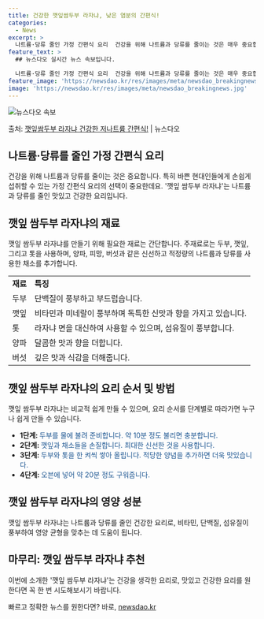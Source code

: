 ```yaml
---
title: 건강한 깻잎쌈두부 라자냐, 낮은 염분의 간편식!
categories:
  - News
excerpt: >
  나트륨·당류 줄인 가정 간편식 요리  건강을 위해 나트륨과 당류를 줄이는 것은 매우 중요합니다. 특히 바쁜 …
feature_text: >
  ## 뉴스다오 실시간 뉴스 속보입니다.

  나트륨·당류 줄인 가정 간편식 요리  건강을 위해 나트륨과 당류를 줄이는 것은 매우 중요합니다. 특히 바쁜 …
feature_image: 'https://newsdao.kr/res/images/meta/newsdao_breakingnews.jpg'
image: 'https://newsdao.kr/res/images/meta/newsdao_breakingnews.jpg'
---
```


![뉴스다오 속보](https://newsdao.kr/res/images/meta/newsdao_breakingnews.jpg)

<p>출처: <a href="https://newsdao.kr/3991" rel="dofollow">깻잎쌈두부 라자냐 건강한 저나트륨 간편식!</a> | 뉴스다오</p>

<h2 data-ke-size="size26">나트륨·당류를 줄인 가정 간편식 요리</h2>
<p data-ke-size="size16">건강을 위해 나트륨과 당류를 줄이는 것은 중요합니다. 특히 바쁜 현대인들에게 손쉽게 섭취할 수 있는 가정 간편식 요리의 선택이 중요한데요. '깻잎 쌈두부 라자냐'는 나트륨과 당류를 줄인 맛있고 건강한 요리입니다.</p>

<h2 data-ke-size="size24">깻잎 쌈두부 라자냐의 재료</h2>
<p data-ke-size="size16">깻잎 쌈두부 라자냐를 만들기 위해 필요한 재료는 간단합니다. 주재료로는 두부, 깻잎, 그리고 톳을 사용하며, 양파, 피망, 버섯과 같은 신선하고 적정량의 나트륨과 당류를 사용한 채소를 추가합니다.</p>

<table>
  <tr>
    <td><b>재료</b></td>
    <td><b>특징</b></td>
  </tr>
  <tr>
    <td>두부</td>
    <td>단백질이 풍부하고 부드럽습니다.</td>
  </tr>
  <tr>
    <td>깻잎</td>
    <td>비타민과 미네랄이 풍부하며 독특한 신맛과 향을 가지고 있습니다.</td>
  </tr>
  <tr>
    <td>톳</td>
    <td>라자냐 면을 대신하여 사용할 수 있으며, 섬유질이 풍부합니다.</td>
  </tr>
  <tr>
    <td>양파</td>
    <td>달콤한 맛과 향을 더합니다.</td>
  </tr>
  <tr>
    <td>버섯</td>
    <td>깊은 맛과 식감을 더해줍니다.</td>
  </tr>
</table>

<h2 data-ke-size="size24">깻잎 쌈두부 라자냐의 요리 순서 및 방법</h2>
<p data-ke-size="size16">깻잎 쌈두부 라자냐는 비교적 쉽게 만들 수 있으며, 요리 순서를 단계별로 따라가면 누구나 쉽게 만들 수 있습니다.</p>

<ul>
  <li><b>1단계: </b><span style="color: #1a5490;">두부를 물에 불려 준비합니다. 약 10분 정도 불리면 충분합니다.</span></li>
  <li><b>2단계: </b><span style="color: #1a5490;">깻잎과 채소들을 손질합니다. 최대한 신선한 것을 사용합니다.</span></li>
  <li><b>3단계: </b><span style="color: #1a5490;">두부와 톳을 한 켜씩 쌓아 올립니다. 적당한 양념을 추가하면 더욱 맛있습니다.</span></li>
  <li><b>4단계: </b><span style="color: #1a5490;">오븐에 넣어 약 20분 정도 구워줍니다.</span></li>
</ul>

<h2 data-ke-size="size24">깻잎 쌈두부 라자냐의 영양 성분</h2>
<p data-ke-size="size16">깻잎 쌈두부 라자냐는 나트륨과 당류를 줄인 건강한 요리로, 비타민, 단백질, 섬유질이 풍부하여 영양 균형을 맞추는 데 도움이 됩니다.</p>

<h2 data-ke-size="size24">마무리: 깻잎 쌈두부 라자냐 추천</h2>
<p data-ke-size="size16">이번에 소개한 '깻잎 쌈두부 라자냐'는 건강을 생각한 요리로, 맛있고 건강한 요리를 원한다면 꼭 한 번 시도해보시기 바랍니다.</p>

<p data-ke-size="size16"></p>
<p data-ke-size="size16"></p>
<p data-ke-size="size16"></p> 

빠르고 정확한 뉴스를 원한다면? 바로, <a href="https://newsdao.kr" rel="dofollow">newsdao.kr</a>


